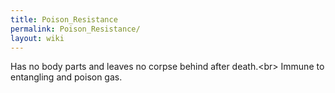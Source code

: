 ```yaml
---
title: Poison_Resistance
permalink: Poison_Resistance/
layout: wiki
---
```




Has no body parts and leaves no corpse behind after death.&lt;br&gt;
Immune to entangling and poison gas.